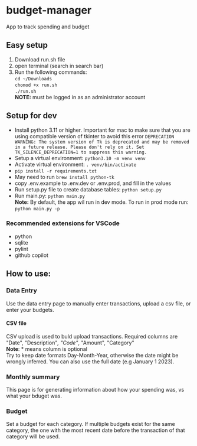 # budget-manager
App to track spending and budget

## Easy setup
1. Download run.sh file
2. open terminal (search in search bar)
3. Run the following commands:<br>
`cd ~/Downloads`<br>
`chomod +x run.sh`<br>
`./run.sh` <br>
**NOTE:** must be logged in as an administrator account

## Setup for dev
- Install python 3.11 or higher. Important for mac to make sure that you are using compatible version of tkinter to avoid this error
`DEPRECATION WARNING: The system version of Tk is deprecated and may be removed in a future release. Please don't rely on it. Set TK_SILENCE_DEPRECATION=1 to suppress this warning.`
- Setup a virtual environment: `python3.10 -m venv venv`
- Activate virtual environment: `. venv/bin/activate`
- `pip install -r requirements.txt`
- May need to run `brew install python-tk`
- copy .env.example to .env.dev or .env.prod, and fill in the values
- Run setup.py file to create database tables: `python setup.py`
- Run main.py: `python main.py` <br>
    **Note:** By default, the app wil run in dev mode. To run in prod mode run: `python main.py -p`

### Recommended extensions for VSCode
- python
- sqlite
- pylint
- github copilot


## How to use:
### Data Entry
Use the data entry page to manually enter transactions, upload a csv file, or enter your budgets.

#### CSV file
CSV upload is used to buld upload transactions. Required columns are "Date", "Description"*, "Code"*, "Amount", "Category" <br>
**Note**: * means column is optional <br>
Try to keep date formats Day-Month-Year, otherwise the date might be wrongly inferred. You can also use the full date (e.g January 1 2023).

### Monthly summary
This page is for generating information about how your spending was, vs what your bduget was.

### Budget
Set a budget for each category. If multiple budgets exist for the same category, the one with the most recent date before the transaction of that category will be used.
